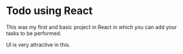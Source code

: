  # Todo using React

This was my first and basic project in React in which you can add your tasks to be performed.   

UI is very attractive in this.


     



  
  





 




 





 



 




 














 



















































































